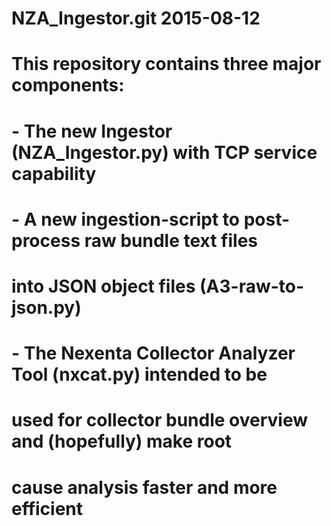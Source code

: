 #
# NZA_Ingestor.git		2015-08-12
#
# This repository contains three major components:
# 
# - The new Ingestor (NZA_Ingestor.py) with TCP service capability
#
# - A new ingestion-script to post-process raw bundle text files
#   into JSON object files (A3-raw-to-json.py)
#
# - The Nexenta Collector Analyzer Tool (nxcat.py) intended to be
#   used for collector bundle overview and (hopefully) make root
#   cause analysis faster and more efficient
#
